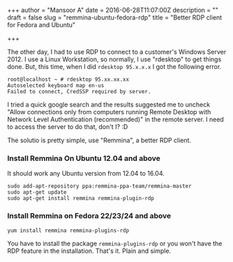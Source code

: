 +++
author = "Mansoor A"
date = 2016-06-28T11:07:00Z
description = ""
draft = false
slug = "remmina-ubuntu-fedora-rdp"
title = "Better RDP client for Fedora and Ubuntu"

+++


The other day, I had to use RDP to connect to a customer's Windows Server 2012. I use a Linux Workstation, so normally, I use "rdesktop" to get things done. But, this time, when I did `rdesktop 95.x.x.x` I got the following error.

```
root@localhost ~ # rdesktop 95.xx.xx.xx                            
Autoselected keyboard map en-us
Failed to connect, CredSSP required by server.
```

I tried a quick google search and the results suggested me to uncheck "Allow connections only from computers running Remote Desktop with Network Level Authentication (recommended)" in the remote server.
I need to access the server to do that, don't I? :D  

The solutio is pretty simple, use "Remmina", a better RDP client.

### Install Remmina On Ubuntu 12.04 and above
It should work any Ubuntu version from 12.04 to 16.04.
```
sudo add-apt-repository ppa:remmina-ppa-team/remmina-master
sudo apt-get update
sudo apt-get install remmina remmina-plugin-rdp
```

### Install Remmina on Fedora 22/23/24 and above
```
yum install remmina remmina-plugins-rdp
```

You have to install the package `remmina-plugins-rdp` or you won't have the RDP feature in the installation. That's it. Plain and simple.

